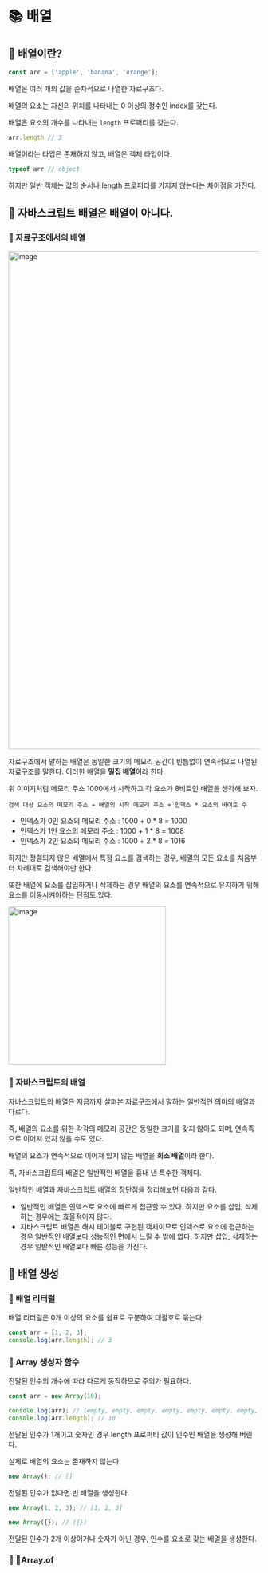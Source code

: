 # 📚 배열

## 🎀 배열이란?

```js
const arr = ['apple', 'banana', 'orange'];
```

배열은 여러 개의 값을 순차적으로 나열한 자료구조다.

배열의 요소는 자신의 위치를 나타내는 0 이상의 정수인 index를 갖는다.

배열은 요소의 개수를 나타내는 `length` 프로퍼티를 갖는다.

```js
arr.length // 3
```

배열이라는 타입은 존재하지 않고, 배열은 객체 타입이다.

```js
typeof arr // object
```

하지만 일반 객체는 값의 순서나 length 프로퍼티를 가지지 않는다는 차이점을 가진다.

## 🎀 자바스크립트 배열은 배열이 아니다.

### 📌 자료구조에서의 배열

<img width="997" alt="image" src="https://github.com/mingzzi96/js-deep-dive-study/assets/134386378/2f25556b-6453-4fec-b09e-a76cb700a35d">

자료구조에서 말하는 배열은 동일한 크기의 메모리 공간이 빈틈없이 연속적으로 나열된 자료구조를 말한다. 이러한 배열을 **밀집 배열**이라 한다.



위 이미지처럼 메모리 주소 1000에서 시작하고 각 요소가 8비트인 배열을 생각해 보자.

```
검색 대상 요소의 메모리 주소 = 배열의 시작 메모리 주소 + 인덱스 * 요소의 바이트 수
```

- 인덱스가 0인 요소의 메모리 주소 : 1000 + 0 * 8 = 1000
- 인덱스가 1인 요소의 메모리 주소 : 1000 + 1 * 8 = 1008
- 인덱스가 2인 요소의 메모리 주소 : 1000 + 2 * 8 = 1016

하지만 정렬되지 않은 배열에서 특정 요소를 검색하는 경우, 배열의 모든 요소를 처음부터 차례대로 검색해야만 한다.

또한 배열에 요소를 삽입하거나 삭제하는 경우 배열의 요소를 연속적으로 유지하기 위해 요소를 이동시켜야하는 단점도 있다.

<img width="316" alt="image" src="https://github.com/mingzzi96/js-deep-dive-study/assets/134386378/9b13baa9-ba45-4594-bfa4-97b95ccd5c21">


### 📌 자바스크립트의 배열

자바스크립트의 배열은 지금까지 살펴본 자료구조에서 말하는 일반적인 의미의 배열과 다르다.

즉, 배열의 요소를 위한 각각의 메모리 공간은 동일한 크기를 갖지 않아도 되며, 연속족으로 이어져 있지 않을 수도 있다.

배열의 요소가 연속적으로 이어져 있지 않는 배열을 **희소 배열**이라 한다.

즉, 자바스크립트의 배열은 일반적인 배열을 흉내 낸 특수한 객체다.

일반적인 배열과 자바스크립트 배열의 장단점을 정리해보면 다음과 같다.

- 일반적인 배열은 인덱스로 요소에 빠르게 접근할 수 있다. 하지만 요소를 삽입, 삭제하는 경우에는 효율적이지 않다.
- 자바스크립트 배열은 해시 테이블로 구현된 객체이므로 인덱스로 요소에 접근하는 경우 일반적인 배열보다 성능적인 면에서 느릴 수 밖에 없다.
하지만 삽입, 삭제하는 경우 일반적인 배열보다 빠른 성능을 가진다.


## 🎀 배열 생성

### 📌 배열 리터럴

배열 리터럴은 0개 이상의 요소를 쉼표로 구분하여 대괄호로 묶는다.

```js
const arr = [1, 2, 3];
console.log(arr.length); // 3
```

### 📌 Array 생성자 함수

전달된 인수의 개수에 따라 다르게 동작하므로 주의가 필요하다.

```js
const arr = new Array(10);

console.log(arr); // [empty, empty, empty, empty, empty, empty, empty, empty, empty, empty]
console.log(arr.length); // 10
```

전달된 인수가 1개이고 숫자인 경우 length 프로퍼티 값이 인수인 배열을 생성해 버린다.

실제로 배열의 요소는 존재하지 않는다.

```js
new Array(); // []
```

전달된 인수가 없다면 빈 배열을 생성한다.

```js
new Array(1, 2, 3); // [1, 2, 3]

new Array({}); // ({})
```

전달된 인수가 2개 이상이거나 숫자가 아닌 경우, 인수를 요소로 갖는 배열을 생성한다.


### 📌 Array.of
